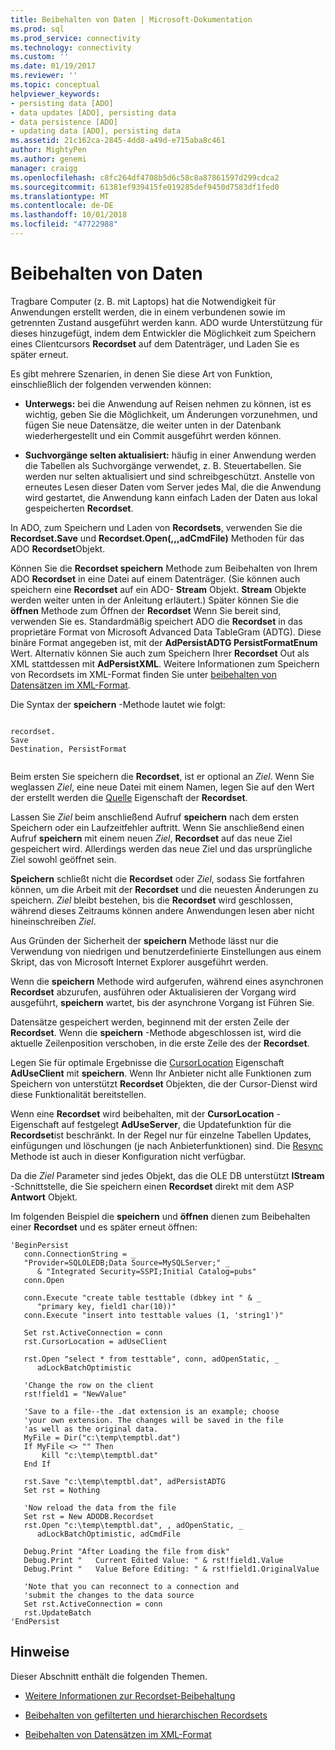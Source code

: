 ```yaml
---
title: Beibehalten von Daten | Microsoft-Dokumentation
ms.prod: sql
ms.prod_service: connectivity
ms.technology: connectivity
ms.custom: ''
ms.date: 01/19/2017
ms.reviewer: ''
ms.topic: conceptual
helpviewer_keywords:
- persisting data [ADO]
- data updates [ADO], persisting data
- data persistence [ADO]
- updating data [ADO], persisting data
ms.assetid: 21c162ca-2845-4dd8-a49d-e715aba8c461
author: MightyPen
ms.author: genemi
manager: craigg
ms.openlocfilehash: c8fc264df4708b5d6c58c8a87861597d299cdca2
ms.sourcegitcommit: 61381ef939415fe019285def9450d7583df1fed0
ms.translationtype: MT
ms.contentlocale: de-DE
ms.lasthandoff: 10/01/2018
ms.locfileid: "47722988"
---
```

# <a name="persisting-data"></a>Beibehalten von Daten
Tragbare Computer (z. B. mit Laptops) hat die Notwendigkeit für Anwendungen erstellt werden, die in einem verbundenen sowie im getrennten Zustand ausgeführt werden kann. ADO wurde Unterstützung für dieses hinzugefügt, indem dem Entwickler die Möglichkeit zum Speichern eines Clientcursors **Recordset** auf dem Datenträger, und Laden Sie es später erneut.  
  
 Es gibt mehrere Szenarien, in denen Sie diese Art von Funktion, einschließlich der folgenden verwenden können:  
  
-   **Unterwegs:** bei die Anwendung auf Reisen nehmen zu können, ist es wichtig, geben Sie die Möglichkeit, um Änderungen vorzunehmen, und fügen Sie neue Datensätze, die weiter unten in der Datenbank wiederhergestellt und ein Commit ausgeführt werden können.  
  
-   **Suchvorgänge selten aktualisiert:** häufig in einer Anwendung werden die Tabellen als Suchvorgänge verwendet, z. B. Steuertabellen. Sie werden nur selten aktualisiert und sind schreibgeschützt. Anstelle von erneutes Lesen dieser Daten vom Server jedes Mal, die die Anwendung wird gestartet, die Anwendung kann einfach Laden der Daten aus lokal gespeicherten **Recordset**.  
  
 In ADO, zum Speichern und Laden von **Recordsets**, verwenden Sie die **Recordset.Save** und **Recordset.Open(,,,adCmdFile)** Methoden für das ADO **Recordset**Objekt.  
  
 Können Sie die **Recordset speichern** Methode zum Beibehalten von Ihrem ADO **Recordset** in eine Datei auf einem Datenträger. (Sie können auch speichern eine **Recordset** auf ein ADO- **Stream** Objekt. **Stream** Objekte werden weiter unten in der Anleitung erläutert.) Später können Sie die **öffnen** Methode zum Öffnen der **Recordset** Wenn Sie bereit sind, verwenden Sie es. Standardmäßig speichert ADO die **Recordset** in das proprietäre Format von Microsoft Advanced Data TableGram (ADTG). Diese binäre Format angegeben ist, mit der **AdPersistADTG PersistFormatEnum** Wert. Alternativ können Sie auch zum Speichern Ihrer **Recordset** Out als XML stattdessen mit **AdPersistXML**. Weitere Informationen zum Speichern von Recordsets im XML-Format finden Sie unter [beibehalten von Datensätzen im XML-Format](../../../ado/guide/data/persisting-records-in-xml-format.md).  
  
 Die Syntax der **speichern** -Methode lautet wie folgt:  
  
```  
  
recordset.  
Save  
Destination, PersistFormat  
  
```  
  
 Beim ersten Sie speichern die **Recordset**, ist er optional an *Ziel*. Wenn Sie weglassen *Ziel*, eine neue Datei mit einem Namen, legen Sie auf den Wert der erstellt werden die [Quelle](../../../ado/reference/ado-api/source-property-ado-recordset.md) Eigenschaft der **Recordset**.  
  
 Lassen Sie *Ziel* beim anschließend Aufruf **speichern** nach dem ersten Speichern oder ein Laufzeitfehler auftritt. Wenn Sie anschließend einen Aufruf **speichern** mit einem neuen *Ziel*, **Recordset** auf das neue Ziel gespeichert wird. Allerdings werden das neue Ziel und das ursprüngliche Ziel sowohl geöffnet sein.  
  
 **Speichern** schließt nicht die **Recordset** oder *Ziel*, sodass Sie fortfahren können, um die Arbeit mit der **Recordset** und die neuesten Änderungen zu speichern. *Ziel* bleibt bestehen, bis die **Recordset** wird geschlossen, während dieses Zeitraums können andere Anwendungen lesen aber nicht hineinschreiben *Ziel*.  
  
 Aus Gründen der Sicherheit der **speichern** Methode lässt nur die Verwendung von niedrigen und benutzerdefinierte Einstellungen aus einem Skript, das von Microsoft Internet Explorer ausgeführt werden.  
  
 Wenn die **speichern** Methode wird aufgerufen, während eines asynchronen **Recordset** abzurufen, ausführen oder Aktualisieren der Vorgang wird ausgeführt, **speichern** wartet, bis der asynchrone Vorgang ist Führen Sie.  
  
 Datensätze gespeichert werden, beginnend mit der ersten Zeile der **Recordset**. Wenn die **speichern** -Methode abgeschlossen ist, wird die aktuelle Zeilenposition verschoben, in die erste Zeile des der **Recordset**.  
  
 Legen Sie für optimale Ergebnisse die [CursorLocation](../../../ado/reference/ado-api/cursorlocation-property-ado.md) Eigenschaft **AdUseClient** mit **speichern**. Wenn Ihr Anbieter nicht alle Funktionen zum Speichern von unterstützt **Recordset** Objekten, die der Cursor-Dienst wird diese Funktionalität bereitstellen.  
  
 Wenn eine **Recordset** wird beibehalten, mit der **CursorLocation** -Eigenschaft auf festgelegt **AdUseServer**, die Updatefunktion für die **Recordset**ist beschränkt. In der Regel nur für einzelne Tabellen Updates, einfügungen und löschungen (je nach Anbieterfunktionen) sind. Die [Resync](../../../ado/reference/ado-api/resync-method.md) Methode ist auch in dieser Konfiguration nicht verfügbar.  
  
 Da die *Ziel* Parameter sind jedes Objekt, das die OLE DB unterstützt **IStream** -Schnittstelle, die Sie speichern einen **Recordset** direkt mit dem ASP  **Antwort** Objekt.  
  
 Im folgenden Beispiel die **speichern** und **öffnen** dienen zum Beibehalten einer **Recordset** und es später erneut öffnen:  
  
```  
'BeginPersist  
   conn.ConnectionString = _  
   "Provider=SQLOLEDB;Data Source=MySQLServer;" _  
      & "Integrated Security=SSPI;Initial Catalog=pubs"  
   conn.Open  
  
   conn.Execute "create table testtable (dbkey int " & _  
      "primary key, field1 char(10))"  
   conn.Execute "insert into testtable values (1, 'string1')"  
  
   Set rst.ActiveConnection = conn  
   rst.CursorLocation = adUseClient  
  
   rst.Open "select * from testtable", conn, adOpenStatic, _  
      adLockBatchOptimistic  
  
   'Change the row on the client  
   rst!field1 = "NewValue"  
  
   'Save to a file--the .dat extension is an example; choose  
   'your own extension. The changes will be saved in the file  
   'as well as the original data.  
   MyFile = Dir("c:\temp\temptbl.dat")  
   If MyFile <> "" Then  
       Kill "c:\temp\temptbl.dat"  
   End If  
  
   rst.Save "c:\temp\temptbl.dat", adPersistADTG  
   Set rst = Nothing  
  
   'Now reload the data from the file  
   Set rst = New ADODB.Recordset  
   rst.Open "c:\temp\temptbl.dat", , adOpenStatic, _  
      adLockBatchOptimistic, adCmdFile  
  
   Debug.Print "After Loading the file from disk"  
   Debug.Print "   Current Edited Value: " & rst!field1.Value  
   Debug.Print "   Value Before Editing: " & rst!field1.OriginalValue  
  
   'Note that you can reconnect to a connection and  
   'submit the changes to the data source  
   Set rst.ActiveConnection = conn  
   rst.UpdateBatch  
'EndPersist  
```  
  
## <a name="remarks"></a>Hinweise  
 Dieser Abschnitt enthält die folgenden Themen.  
  
-   [Weitere Informationen zur Recordset-Beibehaltung](../../../ado/guide/data/more-about-recordset-persistence.md)  
  
-   [Beibehalten von gefilterten und hierarchischen Recordsets](../../../ado/guide/data/persisting-filtered-and-hierarchical-recordsets.md)  
  
-   [Beibehalten von Datensätzen im XML-Format](../../../ado/guide/data/persisting-records-in-xml-format.md)
